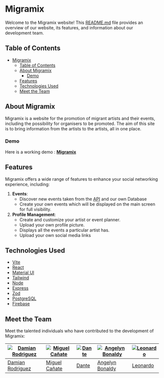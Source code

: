 # Migramix

Welcome to the Migramix website! This [README.md](./README.md) file provides an overview of our website, its features, and information about our development team.

## Table of Contents

- [Migramix](#migramix)
  - [Table of Contents](#table-of-contents)
  - [About Migramix](#about-migramix)
    - [Demo](#demo)
  - [Features](#features)
  - [Technologies Used](#technologies-used)
  - [Meet the Team](#meet-the-team)

## About Migramix

Migramix is a website for the promotion of migrant artists and their events, including the possibility for organisers to be promoted.
The aim of this site is to bring information from the artists to the artists, all in one place.

### Demo

Here is a working demo : **[Migramix]()**

## Features

Migramix offers a wide range of features to enhance your social networking experience, including:

1. **Events**:
   - Discover new events taken from the [API](https://do.diba.cat/api/dataset/actesturisme_es/camp-data_inici-like/2023-11) and our own Database
   - Create your own events which will be displayed on the main screen for full visibility.
2. **Profile Management**:
   - Create and customize your artist or event planner.
   - Upload your own profile picture.
   - Displays all the events a particular artist has.
   - Upload your own social media links

## Technologies Used

- [Vite](https://vitejs.dev/)
- [React](https://react.dev/)
- [Material UI](https://mui.com/)
- [Tailwind](https://tailwindcss.com/)
- [Node](https://nodejs.org/)
- [Express](http://expressjs.com/)
- [Zod](https://zod.dev/)
- [PostgreSQL](https://www.postgresql.org/)
- [Firebase](https://firebase.google.com/)

## Meet the Team

Meet the talented individuals who have contributed to the development of Migramix:

| [![Damian Rodriguez](https://avatars.githubusercontent.com/u/56368966?v=3)](https://github.com/GamaG27) | [![Miguel Cañate](https://avatars.githubusercontent.com/u/94227693?v=3)](https://github.com/MiguelCagnate) | [![Dante](https://avatars.githubusercontent.com/u/127965845?v=3)](https://github.com/Ante2023) | [![Angelyn Bonaldy](https://avatars.githubusercontent.com/u/117824958?v=3)](https://github.com/anggifit) | [![Leonardo](https://avatars.githubusercontent.com/u/129212312?v=3)](https://github.com/LeonardoBabuin) |
| ------------------------------------------------------------------------------------------------------- | ---------------------------------------------------------------------------------------------------------- | ---------------------------------------------------------------------------------------------- | -------------------------------------------------------------------------------------------------------- | ------------------------------------------------------------------------------------------------------- |
| [Damian Rodriguez](https://github.com/GamaG27)                                                          | [Miguel Cañate](https://github.com/MiguelCagnate)                                                          | [Dante](https://github.com/Ante2023)                                                           | [Angelyn Bonaldy](https://github.com/anggifit)                                                           | [Leonardo](https://github.com/LeonardoBabuin)                                                           |
